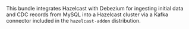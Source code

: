 This bundle integrates Hazelcast with Debezium for ingesting initial data and CDC records from MySQL into a Hazelcast cluster via a Kafka connector included in the `hazelcast-addon` distribution.